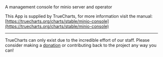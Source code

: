 A management console for minio server and operator

This App is supplied by TrueCharts, for more information visit the manual: [https://truecharts.org/charts/stable/minio-console](https://truecharts.org/charts/stable/minio-console)

---

TrueCharts can only exist due to the incredible effort of our staff.
Please consider making a [donation](https://truecharts.org/about/sponsor) or contributing back to the project any way you can!

